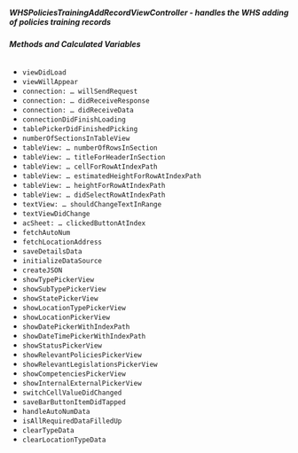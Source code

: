 ##### **WHSPoliciesTrainingAddRecordViewController** - handles the WHS adding of policies training records

###### **Methods and Calculated Variables**
- `viewDidLoad`
- `viewWillAppear`
- `connection: … willSendRequest`
- `connection: … didReceiveResponse`
- `connection: … didReceiveData`
- `connectionDidFinishLoading`
- `tablePickerDidFinishedPicking`
- `numberOfSectionsInTableView`
- `tableView: … numberOfRowsInSection`
- `tableView: … titleForHeaderInSection`
- `tableView: … cellForRowAtIndexPath`
- `tableView: … estimatedHeightForRowAtIndexPath`
- `tableView: … heightForRowAtIndexPath`
- `tableView: … didSelectRowAtIndexPath`
- `textView: … shouldChangeTextInRange`
- `textViewDidChange`
- `acSheet: … clickedButtonAtIndex`
- `fetchAutoNum`
- `fetchLocationAddress`
- `saveDetailsData`
- `initializeDataSource`
- `createJSON`
- `showTypePickerView`
- `showSubTypePickerView`
- `showStatePickerView`
- `showLocationTypePickerView`
- `showLocationPickerView`
- `showDatePickerWithIndexPath`
- `showDateTimePickerWithIndexPath`
- `showStatusPickerView`
- `showRelevantPoliciesPickerView`
- `showRelevantLegislationsPickerView`
- `showCompetenciesPickerView`
- `showInternalExternalPickerView`
- `switchCellValueDidChanged`
- `saveBarButtonItemDidTapped`
- `handleAutoNumData`
- `isAllRequiredDataFilledUp`
- `clearTypeData`
- `clearLocationTypeData`